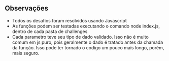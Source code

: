 ## Observações
- Todos os desafios foram resolvidos usando Javascript
- As funções podem ser testadas executando o comando node index.js, dentro de cada pasta de challenges
- Cada parametro teve seu tipo de dado validado. Isso não é muito comum em js puro, pois geralmente o dado é tratado antes
da chamada da função. Isso pode ter tornado o codigo um pouco mais longo, porém, mais seguro. 
